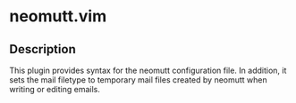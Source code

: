 # neomutt.vim

## Description

This plugin provides syntax for the neomutt configuration file. In addition,
it sets the mail filetype to temporary mail files created by neomutt when
writing or editing emails.

